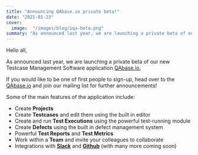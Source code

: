 ```yaml
---
title: "Announcing QAbase.io private beta!"
date: "2021-01-23"
cover:
  image:  "/images/blog/iqa-beta.png"
summary: "As announced last year, we are launching a private beta of our new Testcase Management Software application QAbase.io."
---
```


Hello all,

As announced last year, we are launching a private beta of our new Testcase Management Software application [QAbase.io.](https://qabase.io)

If you would like to be one of first people to sign-up, head over to the [QAbase.io](https://QAbase.io) and join our mailing list for further announcements!

Some of the main features of the application include:

- Create **Projects**
- Create **Testcases** and edit them using the built in editor
- Create and run **Test Executions** using the powerful test-running module
- Create **Defects** using the built in defect management system
- Powerful **Test Reports** and **Test Metrics**
- Work within a **Team** and invite your colleagues to collaborate
- Integrations with [**Slack**](https://slack.com) and [**Github**](https://github.com) (with many more coming soon)
